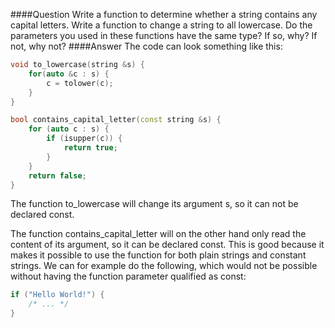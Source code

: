 ####Question
Write a function to determine whether a string contains any capital letters. Write a function to change a string to all lowercase. Do the parameters you used in these functions have the same type? If so, why? If not, why not?
####Answer
The code can look something like this:  
```cpp
void to_lowercase(string &s) {
    for(auto &c : s) {
        c = tolower(c);
    }
}

bool contains_capital_letter(const string &s) {
    for (auto c : s) {
        if (isupper(c)) {
            return true;
        }
    }
    return false;
}
```
The function to_lowercase will change its argument s, so it can not be declared const.

The function contains_capital_letter will on the other hand only read the content of its argument, so it can be declared const. This is good because it makes it possible to use the function for both plain strings and constant strings. We can for example do the following, which would not be possible without having the function parameter qualified as const:  
```cpp
if ("Hello World!") {
    /* ... */
}
```
